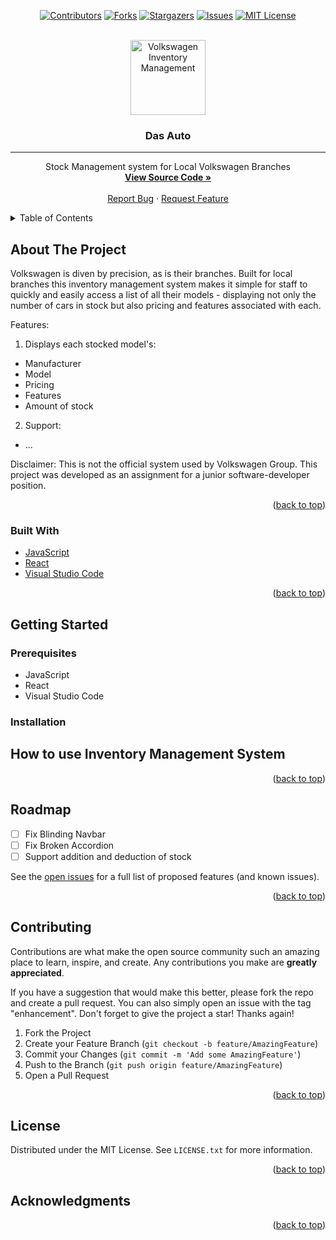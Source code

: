 <div id="top"></div>
<div align="center">

<!-- PROJECT SHIELDS -->
[![Contributors][contributors-shield]][contributors-url]
[![Forks][forks-shield]][forks-url]
[![Stargazers][stars-shield]][stars-url]
[![Issues][issues-shield]][issues-url]
[![MIT License][license-shield]][license-url]

<!-- PROJECT LOGO -->
<br />
  <a href="https://github.com/Thorin-the-Bearded/VS-Manage-Inventory/">
    <img src="https://img.shields.io/badge/Inventory%20Management-22272E?logo=volkswagen&style=for-the-badge&logoColor=white)" alt="Volkswagen Inventory Management" height="120">
  </a>

  <h3 align="center">Das Auto</h3>
  
  <hr>
  
  <p align="center">
    Stock Management system for Local Volkswagen Branches
    <br />
    <a href="https://github.com/Thorin-the-Bearded/VW-Manage-Inventory/"><strong>View Source Code »</strong></a>
    <br />
    <br />
    <a href="https://github.com/Thorin-the-Bearded/VW-Manage-Inventory/issues">Report Bug</a>
    ·
    <a href="https://github.com/Thorin-the-Bearded/VW-Manage-Inventory/issues">Request Feature</a>
  </p>
</div>



<!-- TABLE OF CONTENTS -->
<details>
  <summary>Table of Contents</summary>
  <ol>
    <li>
      <a href="#about-the-project">About The Project</a>
      <ul>
        <li><a href="#built-with">Built With</a></li>
      </ul>
    </li>
    <li>
      <a href="#getting-started">Getting Started</a>
      <ul>
        <li><a href="#prerequisites">Prerequisites</a></li>
        <li><a href="#installation">Installation</a></li>
      </ul>
    </li>
    <li><a href="#how-to-use-inventory-management-system">How to use Inventory Management System</a></li>
    <li><a href="#roadmap">Roadmap</a></li>
    <li><a href="#contributing">Contributing</a></li>
    <li><a href="#license">License</a></li>
    <li><a href="#acknowledgments">Acknowledgments</a></li>
  </ol>
</details>



<!-- ABOUT THE PROJECT -->
## About The Project

Volkswagen is diven by precision, as is their branches. Built for local branches this inventory management system makes it simple for staff to quickly and easily access a list of all their models - displaying not only the number of cars in stock but also pricing and features associated with each.

Features:
1. Displays each stocked model's:
  * Manufacturer
  * Model
  * Pricing
  * Features
  * Amount of stock
2. Support:
  * ...

Disclaimer: This is not the official system used by Volkswagen Group. This project was developed as an assignment for a junior software-developer position.

<p align="right">(<a href="#top">back to top</a>)</p>



### Built With

* [JavaScript](https://www.javascript.com/)
* [React](https://reactjs.org/)
* [Visual Studio Code](https://code.visualstudio.com/)

<p align="right">(<a href="#top">back to top</a>)</p>



<!-- GETTING STARTED -->
## Getting Started

### Prerequisites

* JavaScript
* React
* Visual Studio Code

### Installation



<!-- USAGE EXAMPLES -->
## How to use Inventory Management System

<p align="right">(<a href="#top">back to top</a>)</p>



<!-- ROADMAP -->
## Roadmap

- [ ] Fix Blinding Navbar
- [ ] Fix Broken Accordion
- [ ] Support addition and deduction of stock

See the [open issues](https://github.com/Thorin-the-Bearded/VW-Manage-Inventory/issues) for a full list of proposed features (and known issues).

<p align="right">(<a href="#top">back to top</a>)</p>



<!-- CONTRIBUTING -->
## Contributing

Contributions are what make the open source community such an amazing place to learn, inspire, and create. Any contributions you make are **greatly appreciated**.

If you have a suggestion that would make this better, please fork the repo and create a pull request. You can also simply open an issue with the tag "enhancement".
Don't forget to give the project a star! Thanks again!

1. Fork the Project
2. Create your Feature Branch (`git checkout -b feature/AmazingFeature`)
3. Commit your Changes (`git commit -m 'Add some AmazingFeature'`)
4. Push to the Branch (`git push origin feature/AmazingFeature`)
5. Open a Pull Request

<p align="right">(<a href="#top">back to top</a>)</p>



<!-- LICENSE -->
## License

Distributed under the MIT License. See `LICENSE.txt` for more information.

<p align="right">(<a href="#top">back to top</a>)</p>



<!-- ACKNOWLEDGMENTS -->
## Acknowledgments



<p align="right">(<a href="#top">back to top</a>)</p>

<!-- MARKDOWN LINKS & IMAGES -->
[contributors-shield]: https://img.shields.io/github/contributors/Thorin-the-Bearded/VW-Manage-Inventory.svg?style=for-the-badge&color=FFFFFF
[contributors-url]: https://github.com/Thorin-the-Bearded/VW-Manage-Inventory/graphs/contributors
[forks-shield]: https://img.shields.io/github/forks/Thorin-the-Bearded/VW-Manage-Inventory.svg?style=for-the-badge&color=000000
[forks-url]: https://github.com/Thorin-the-Bearded/VW-Manage-Inventory/network/members
[stars-shield]: https://img.shields.io/github/stars/Thorin-the-Bearded/VW-Manage-Inventory.svg?style=for-the-badge&color=FFFFFF
[stars-url]: https://github.com/Thorin-the-Bearded/VW-Manage-Inventory/stargazers
[issues-shield]: https://img.shields.io/github/issues/Thorin-the-Bearded/VW-Manage-Inventory.svg?style=for-the-badge&color=000000
[issues-url]: https://github.com/Thorin-the-Bearded/VW-Manage-Inventory/issues
[license-shield]: https://img.shields.io/github/license/Thorin-the-Bearded/VW-Manage-Inventory.svg?style=for-the-badge&color=FFFFFF
[license-url]: https://github.com/Thorin-the-Bearded/VW-Manage-Inventory/blob/master/LICENSE.txt
